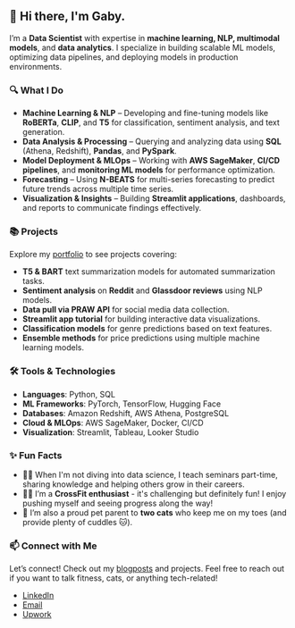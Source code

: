 ## 👋 Hi there, I'm Gaby. 

I’m a **Data Scientist** with expertise in **machine learning, NLP, multimodal models**, and **data analytics**. I specialize in building scalable ML models, optimizing data pipelines, and deploying models in production environments.

### 🔍 What I Do
* **Machine Learning & NLP** – Developing and fine-tuning models like **RoBERTa**, **CLIP**, and **T5** for classification, sentiment analysis, and text generation.  
* **Data Analysis & Processing** – Querying and analyzing data using **SQL** (Athena, Redshift), **Pandas**, and **PySpark**.  
* **Model Deployment & MLOps** – Working with **AWS SageMaker**, **CI/CD pipelines**, and **monitoring ML models** for performance optimization.  
* **Forecasting** – Using **N-BEATS** for multi-series forecasting to predict future trends across multiple time series.  
* **Visualization & Insights** – Building **Streamlit applications**, dashboards, and reports to communicate findings effectively.

### 📚 Projects  
Explore my [portfolio](https://gabya06.github.io/) to see projects covering:  
* **T5 & BART** text summarization models for automated summarization tasks.  
* **Sentiment analysis** on **Reddit** and **Glassdoor reviews** using NLP models.  
* **Data pull via PRAW API** for social media data collection.  
* **Streamlit app tutorial** for building interactive data visualizations.  
* **Classification models** for genre predictions based on text features.  
* **Ensemble methods** for price predictions using multiple machine learning models.

### 🛠️ Tools & Technologies  
* **Languages**: Python, SQL  
* **ML Frameworks**: PyTorch, TensorFlow, Hugging Face  
* **Databases**: Amazon Redshift, AWS Athena, PostgreSQL  
* **Cloud & MLOps**: AWS SageMaker, Docker, CI/CD  
* **Visualization**: Streamlit, Tableau, Looker Studio

### ✨ Fun Facts
* 👩‍💻 When I'm not diving into data science, I teach seminars part-time, sharing knowledge and helping others grow in their careers.
* 🏋️‍♀️ I’m a **CrossFit enthusiast** - it's challenging but definitely fun! I enjoy pushing myself and seeing progress along the way! 
* 🐾 I’m also a proud pet parent to **two cats** who keep me on my toes (and provide plenty of cuddles 🐱).

### 📫 Connect with Me
Let’s connect! Check out my [blogposts](https://www.medium.com/@gabya06) and projects.
Feel free to reach out if you want to talk fitness, cats, or anything tech-related!
<br>
* [LinkedIn](https://www.linkedin.com/in/gabrielleagrocostea)
* [Email](mailto:gabya06@gmail.com)
* [Upwork](https://www.upwork.com/freelancers/~0107503bebecf1af5e)
  
